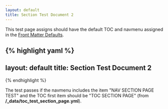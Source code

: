 ```yaml
---
layout: default
title: Section Test Document 2
---
```


This test page assigns should have the default TOC and navmenu assigned in the [Front Matter Defaults](how_is_nav_implemented.html).

{% highlight yaml %}
---
layout: default
title: Section Test Document 2
---
{% endhighlight %}

The test passes if the navmenu includes the item "NAV SECTION PAGE TEST" and the TOC first item should be "TOC SECTION PAGE" (from **/_data/toc_test_section_page.yml**).


